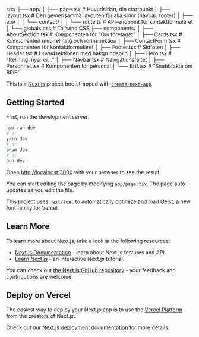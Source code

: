 src/
├── app/
│ ├── page.tsx # Huvudsidan, din startpunkt
│ ├── layout.tsx # Den gemensamma layouten för alla sidor (navbar, footer)
│ ├── api/
│ │ └── contact/
│ │ └── route.ts # API-endpoint för kontaktformuläret
│ └── globals.css # Tailwind CSS
├── components/
│ ├── AboutSection.tsx # Komponenten för "Om företaget"
│ ├── Cards.tsx # Komponenten med relining och rörinspektion
│ ├── ContactForm.tsx # Komponenten för kontaktformuläret
│ ├── Footer.tsx # Sidfoten
│ ├── Header.tsx # Huvudsektionen med bakgrundsbild
│ ├── Hero.tsx # "Relining, nya rör..."
│ ├── Navbar.tsx # Navigationsfältet
│ ├── Personnel.tsx # Komponenten för personal
│ └── Brif.tsx # "Snabbfakta om BRiF"

This is a [Next.js](https://nextjs.org) project bootstrapped with [`create-next-app`](https://nextjs.org/docs/app/api-reference/cli/create-next-app).

## Getting Started

First, run the development server:

```bash
npm run dev
# or
yarn dev
# or
pnpm dev
# or
bun dev
```

Open [http://localhost:3000](http://localhost:3000) with your browser to see the result.

You can start editing the page by modifying `app/page.tsx`. The page auto-updates as you edit the file.

This project uses [`next/font`](https://nextjs.org/docs/app/building-your-application/optimizing/fonts) to automatically optimize and load [Geist](https://vercel.com/font), a new font family for Vercel.

## Learn More

To learn more about Next.js, take a look at the following resources:

- [Next.js Documentation](https://nextjs.org/docs) - learn about Next.js features and API.
- [Learn Next.js](https://nextjs.org/learn) - an interactive Next.js tutorial.

You can check out [the Next.js GitHub repository](https://github.com/vercel/next.js) - your feedback and contributions are welcome!

## Deploy on Vercel

The easiest way to deploy your Next.js app is to use the [Vercel Platform](https://vercel.com/new?utm_medium=default-template&filter=next.js&utm_source=create-next-app&utm_campaign=create-next-app-readme) from the creators of Next.js.

Check out our [Next.js deployment documentation](https://nextjs.org/docs/app/building-your-application/deploying) for more details.

